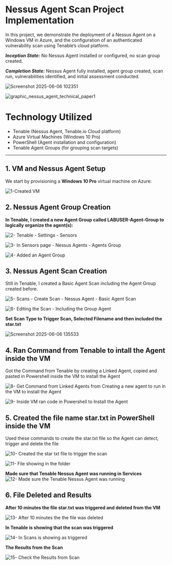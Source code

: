 # Nessus Agent Scan Project Implementation

In this project, we demonstrate the deployment of a Nessus Agent on a Windows VM in Azure, and the configuration of an authenticated vulnerability scan using Tenable’s cloud platform.

_**Inception State:**_ No Nessus Agent installed or configured, no scan group created.

_**Completion State:**_ Nessus Agent fully installed, agent group created, scan run, vulnerabilities identified, and initial assessment conducted.

![Screenshot 2025-06-06 102351](https://github.com/user-attachments/assets/b18b3150-3fdd-41b8-a487-23c6531d5324)

![graphic_nessus_agent_technical_paper1](https://github.com/user-attachments/assets/1a7d14bf-377a-4f4a-94c1-50b02b6b3a79)

# Technology Utilized
- Tenable (Nessus Agent, Tenable.io Cloud platform)
- Azure Virtual Machines (Windows 10 Pro)
- PowerShell (Agent installation and configuration)
- Tenable Agent Groups (for grouping scan targets)

---

## 1. VM and Nessus Agent Setup

We start by provisioning a **Windows 10 Pro** virtual machine on Azure:

![1-Created VM](https://github.com/user-attachments/assets/eebd4c61-d000-4f7a-a6ad-49a0cb3b1065)

## 2. Nessus Agent Group Creation
**In Tenable, I created a new Agent Group called LABUSER-Agent-Group to logically organize the agent(s):**

![2- Tenable - Settings - Sensors](https://github.com/user-attachments/assets/450c7f5a-b5ef-4a37-b57f-a55678c3138f)

![3- In Sensors page - Nessus Agents - Agents Group](https://github.com/user-attachments/assets/feb1f280-a997-4b9b-8605-e4529ee3949d)

![4- Added an Agent Group](https://github.com/user-attachments/assets/cc528698-b075-46cf-91a9-47649f84feae)

## 3. Nessus Agent Scan Creation
Still in Tenable, I created a Basic Agent Scan including the Agent Group created before.

![5- Scans - Create Scan - Nessus Agent - Basic Agent Scan](https://github.com/user-attachments/assets/f83b88bd-6f8d-4206-9c55-05aee09df51b)

![6- Editing the Scan - Including the Group Agent](https://github.com/user-attachments/assets/8f38d4e0-d7cd-4d3e-b1d1-2812f73323c0)

**Set Scan Type to Trigger Scan, Selected Filename and then included the star.txt**

![Screenshot 2025-06-06 135533](https://github.com/user-attachments/assets/71a59913-3201-47f5-adb2-f2724ffa26f7)


## 4. Ran Command from Tenable to intall the Agent inside the VM
Got the Command from Tenable by creating a Linked Agent, copied and pasted in Powershell inside the VM to install the Agent

![8- Get Command from Linked Agents from Creating a new agent to run in the VM to install the Agent](https://github.com/user-attachments/assets/46a7d650-f869-4962-9584-a00291a662ba)

![9- Inside VM ran code in Powershell to Install the Agent](https://github.com/user-attachments/assets/ebede4ce-70a2-47a1-a747-a3c006fcdf4e)

## 5. Created the file name star.txt in PowerShell inside the VM
Used these commands to create the star.txt file so the Agent can detect, trigger and delete the file

![10- Created the star txt file to trigger the scan](https://github.com/user-attachments/assets/14ac16db-7459-4eae-b79e-f7fe960f9837)

![11- File showing in the folder](https://github.com/user-attachments/assets/738cd3dc-8823-4d46-89d7-0b4309a586d9)

**Made sure that Tenable Nessus Agent was running in Services**
![12- Made sure the Tenable Nessus Agent was running](https://github.com/user-attachments/assets/76ca8adf-d4e2-43a4-be95-f3ac539dec20)

## 6. File Deleted and Results
**After 10 minutes the file star.txt was triggered and deleted from the VM**

![13- After 10 minutes the the file was deleted](https://github.com/user-attachments/assets/b340555f-a809-483e-85cd-0e4c16b7f3de)

**In Tenable is showing that the scan was triggered**

![14- In Scans is showing as triggered](https://github.com/user-attachments/assets/5e191783-8737-4071-93a4-c95a4be21b60)

**The Results from the Scan**

![15- Check the Results from Scan](https://github.com/user-attachments/assets/e5dffb82-a46a-424c-96cb-79c18e7a7959)













